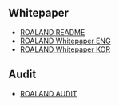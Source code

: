## Whitepaper

- [ROALAND README](README.md)
- [ROALAND Whitepaper ENG](roaland-whitepaper-eng.md)
- [ROALAND Whitepaper KOR](roaland-whitepaper-kor.md)

## Audit

- [ROALAND AUDIT](audit/roaland-audit.md)
